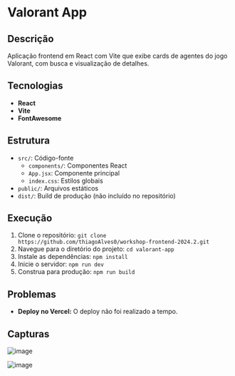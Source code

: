 # Valorant App

## Descrição

Aplicação frontend em React com Vite que exibe cards de agentes do jogo Valorant, com busca e visualização de detalhes.

## Tecnologias

- **React**
- **Vite**
- **FontAwesome**

## Estrutura

- `src/`: Código-fonte
  - `components/`: Componentes React
  - `App.jsx`: Componente principal
  - `index.css`: Estilos globais
- `public/`: Arquivos estáticos
- `dist/`: Build de produção (não incluído no repositório)

## Execução

1. Clone o repositório: `git clone https://github.com/thiagoAlves0/workshop-frontend-2024.2.git`
2. Navegue para o diretório do projeto: `cd valorant-app`
3. Instale as dependências: `npm install`
4. Inicie o servidor: `npm run dev`
5. Construa para produção: `npm run build`

## Problemas

- **Deploy no Vercel:** O deploy não foi realizado a tempo. 

## Capturas 

![image](https://github.com/user-attachments/assets/5ca98564-f75d-47a4-84a6-9b1f21a92419)

![image](https://github.com/user-attachments/assets/385e690d-1e8d-498a-af48-578290102efb)


